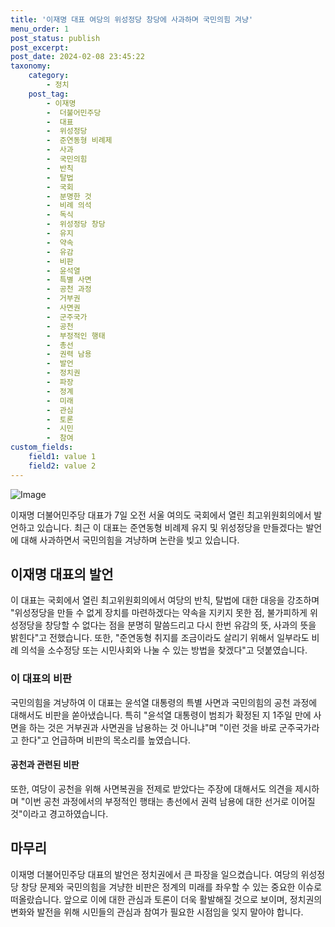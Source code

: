 ```yaml
---
title: '이재명 대표 여당의 위성정당 창당에 사과하며 국민의힘 겨냥'
menu_order: 1
post_status: publish
post_excerpt: 
post_date: 2024-02-08 23:45:22
taxonomy:
    category:
        - 정치
    post_tag:
        - 이재명
        -  더불어민주당
        -  대표
        -  위성정당
        -  준연동형 비례제
        -  사과
        -  국민의힘
        -  반칙
        -  탈법
        -  국회
        -  분명한 것
        -  비례 의석
        -  독식
        -  위성정당 창당
        -  유지
        -  약속
        -  유감
        -  비판
        -  윤석열
        -  특별 사면
        -  공천 과정
        -  거부권
        -  사면권
        -  군주국가
        -  공천
        -  부정적인 행태
        -  총선
        -  권력 남용
        -  발언
        -  정치권
        -  파장
        -  정계
        -  미래
        -  관심
        -  토론
        -  시민
        -  참여
custom_fields:
    field1: value 1
    field2: value 2
---
```


![Image](https://imgnews.pstatic.net/image/053/2024/02/07/0000041373_001_20240207123102923.jpg?type=w647)

이재명 더불어민주당 대표가 7일 오전 서울 여의도 국회에서 열린 최고위원회의에서 발언하고 있습니다. 최근 이 대표는 준연동형 비례제 유지 및 위성정당을 만들겠다는 발언에 대해 사과하면서 국민의힘을 겨냥하며 논란을 빚고 있습니다. 
## 이재명 대표의 발언
이 대표는 국회에서 열린 최고위원회의에서 여당의 반칙, 탈법에 대한 대응을 강조하며 "위성정당을 만들 수 없게 장치를 마련하겠다는 약속을 지키지 못한 점, 불가피하게 위성정당을 창당할 수 없다는 점을 분명히 말씀드리고 다시 한번 유감의 뜻, 사과의 뜻을 밝힌다"고 전했습니다. 또한, "준연동형 취지를 조금이라도 살리기 위해서 일부라도 비례 의석을 소수정당 또는 시민사회와 나눌 수 있는 방법을 찾겠다"고 덧붙였습니다.
### 이 대표의 비판
국민의힘을 겨냥하여 이 대표는 윤석열 대통령의 특별 사면과 국민의힘의 공천 과정에 대해서도 비판을 쏟아냈습니다. 특히 "윤석열 대통령이 범죄가 확정된 지 1주일 만에 사면을 하는 것은 거부권과 사면권을 남용하는 것 아니냐"며 "이런 것을 바로 군주국가라고 한다"고 언급하며 비판의 목소리를 높였습니다.
#### 공천과 관련된 비판
또한, 여당이 공천을 위해 사면복권을 전제로 받았다는 주장에 대해서도 의견을 제시하며 "이번 공천 과정에서의 부정적인 행태는 총선에서 권력 남용에 대한 선거로 이어질 것"이라고 경고하였습니다. 
## 마무리
이재명 더불어민주당 대표의 발언은 정치권에서 큰 파장을 일으켰습니다. 여당의 위성정당 창당 문제와 국민의힘을 겨냥한 비판은 정계의 미래를 좌우할 수 있는 중요한 이슈로 떠올랐습니다. 앞으로 이에 대한 관심과 토론이 더욱 활발해질 것으로 보이며, 정치권의 변화와 발전을 위해 시민들의 관심과 참여가 필요한 시점임을 잊지 말아야 합니다.

